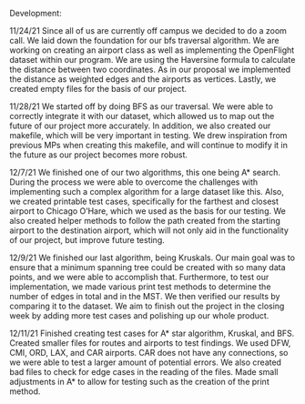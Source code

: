 Development: 

11/24/21 Since all of us are currently off campus we decided to do a zoom call. We laid down the foundation for our bfs traversal algorithm. We are working on creating an airport class as well as implementing the OpenFlight dataset within our program. We are using the Haversine formula to calculate the distance between two coordinates. As in our proposal we implemented the distance as weighted edges and the airports as vertices. Lastly, we created empty files for the basis of our project.

11/28/21 We started off by doing BFS as our traversal. We were able to correctly integrate it with our dataset, which allowed us to map out the future of our project more accurately. In addition, we also created our makefile, which will be very important in testing. We drew inspiration from previous MPs when creating this makefile, and will continue to modify it in the future as our project becomes more robust. 

12/7/21 We finished one of our two algorithms, this one being A* search. During the process we were able to overcome the challenges with implementing such a complex algorithm for a large dataset like this. Also, we created printable test cases, specifically for the farthest and closest airport to Chicago O’Hare, which we used as the basis for our testing. We also created helper methods to follow the path created from the starting airport to the destination airport, which will not only aid in the functionality of our project, but improve future testing.

12/9/21 We finished our last algorithm, being Kruskals. Our main goal was to ensure that a minimum spanning tree could be created with so many data points, and we were able to accomplish that. Furthermore, to test our implementation, we made various print test methods to determine the number of edges in total and in the MST. We then verified our results by comparing it to the dataset. We aim to finish out the project in the closing week by adding more test cases and polishing up our whole product.

12/11/21 
Finished creating test cases for A* star algorithm, Kruskal, and BFS. Created smaller files for routes and airports to test findings. We used DFW, CMI, ORD, LAX, and CAR airports. CAR does not have any connections, so we were able to test a larger amount of potential errors. We also created bad files to check for edge cases in the reading of the files. Made small adjustments in A* to allow for testing such as the creation of the print method.
